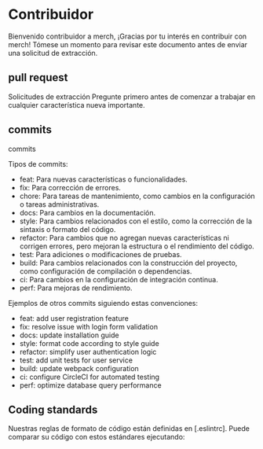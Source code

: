 # Contribuidor

Bienvenido contribuidor a merch, ¡Gracias por tu interés en contribuir con merch! Tómese un momento para revisar este documento antes de enviar una solicitud de extracción.

## pull request

Solicitudes de extracción Pregunte primero antes de comenzar a trabajar en cualquier característica nueva importante.

## commits

commits

Tipos de commits:

- feat: Para nuevas características o funcionalidades.
- fix: Para corrección de errores.
- chore: Para tareas de mantenimiento, como cambios en la configuración o tareas administrativas.
- docs: Para cambios en la documentación.
- style: Para cambios relacionados con el estilo, como la corrección de la sintaxis o formato del código.
- refactor: Para cambios que no agregan nuevas características ni corrigen errores, pero mejoran la estructura o el rendimiento del código.
- test: Para adiciones o modificaciones de pruebas.
- build: Para cambios relacionados con la construcción del proyecto, como configuración de compilación o dependencias.
- ci: Para cambios en la configuración de integración continua.
- perf: Para mejoras de rendimiento.


Ejemplos de otros commits siguiendo estas convenciones:

- feat: add user registration feature
- fix: resolve issue with login form validation
- docs: update installation guide
- style: format code according to style guide
- refactor: simplify user authentication logic
- test: add unit tests for user service
- build: update webpack configuration
- ci: configure CircleCI for automated testing
- perf: optimize database query performance

## Coding standards

Nuestras reglas de formato de código están definidas en [.eslintrc]. Puede comparar su código con estos estándares ejecutando: